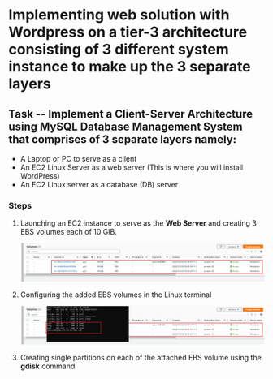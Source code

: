 #  Implementing web solution with Wordpress on a tier-3 architecture consisting of 3 different system instance to make up the 3 separate layers

## Task -- Implement a Client-Server Architecture using MySQL Database Management System that comprises of 3 separate layers namely:

- A Laptop or PC to serve as a client
- An EC2 Linux Server as a web server (This is where you will install WordPress)
- An EC2 Linux server as a database (DB) server

### Steps

1. Launching an EC2 instance to serve as the **Web Server** and creating 3 EBS volumes each of 10 GiB.

    ![Adding EBS volumes to EC2 instance](./images/adding-ebs-volumes.png)

2. Configuring the added EBS volumes in the Linux terminal

    ![Viewing partitions in EBS attached](./images/view-partitions-on--attached-EBS.png)

3. Creating single partitions on each of the attached EBS volume using the **gdisk** command


